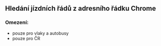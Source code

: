 ## Hledání jízdních řádů z adresního řádku Chrome

### Omezení:
  - pouze pro vlaky a autobusy
  - pouze pro ČR

